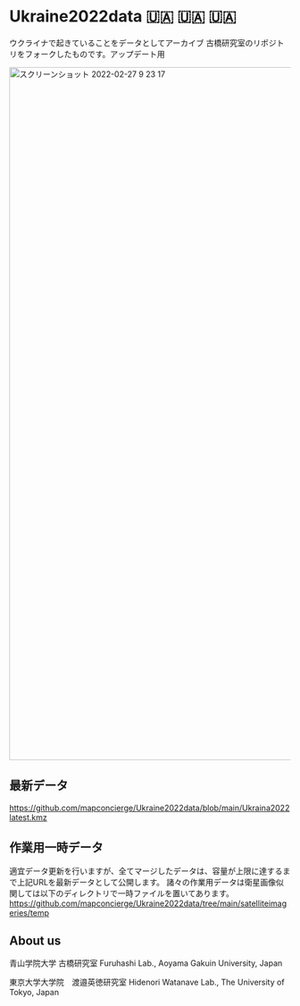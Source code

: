# Ukraine2022data 🇺🇦 🇺🇦 🇺🇦
ウクライナで起きていることをデータとしてアーカイブ
古橋研究室のリポジトリをフォークしたものです。アップデート用

<img width="1241" alt="スクリーンショット 2022-02-27 9 23 17" src="https://user-images.githubusercontent.com/416977/155863283-4aa30d6d-c4a2-454b-a36f-af57f2a0e2b8.jpg">

## 最新データ
https://github.com/mapconcierge/Ukraine2022data/blob/main/Ukraina2022latest.kmz


## 作業用一時データ
適宜データ更新を行いますが、全てマージしたデータは、容量が上限に達するまで上記URLを最新データとして公開します。
諸々の作業用データは衛星画像似関しては以下のディレクトリで一時ファイルを置いてあります。
https://github.com/mapconcierge/Ukraine2022data/tree/main/satelliteimageries/temp


## About us
青山学院大学 古橋研究室
Furuhashi Lab., Aoyama Gakuin University, Japan

東京大学大学院　渡邉英徳研究室
Hidenori Watanave Lab., The University of Tokyo, Japan
